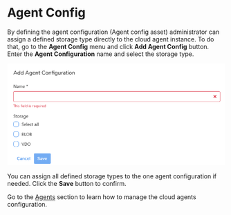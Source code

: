 # Agent Config

By defining the agent configuration (Agent config asset) administrator can assign a defined storage type directly to the cloud agent instance. To do that, go to the **Agent Config** menu and click **Add Agent Config** button. Enter the **Agent Configuration** name and select the storage type.

![](<../../.gitbook/assets/image (58).png>)

You can assign all defined storage types to the one agent configuration if needed. Click the **Save** button to confirm.

Go to the [Agents](https://storware.gitbook.io/kodo-for-cloud-office365/administration/kodoadmin-user-guide/agents) section to learn how to manage the cloud agents configuration.
